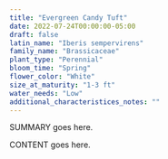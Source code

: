 ```yaml
---
title: "Evergreen Candy Tuft"
date: 2022-07-24T00:00:00-05:00
draft: false
latin_name: "Iberis sempervirens"
family_name: "Brassicaceae"
plant_type: "Perennial"
bloom_time: "Spring"
flower_color: "White"
size_at_maturity: "1-3 ft"
water_needs: "Low"
additional_characteristices_notes: ""
---
```


SUMMARY goes here.

<!--more-->

CONTENT goes here.